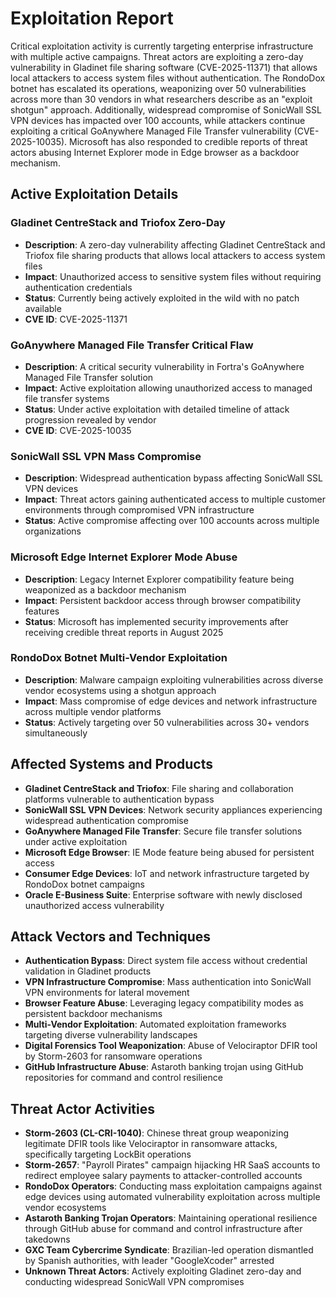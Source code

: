 # Exploitation Report

Critical exploitation activity is currently targeting enterprise infrastructure with multiple active campaigns. Threat actors are exploiting a zero-day vulnerability in Gladinet file sharing software (CVE-2025-11371) that allows local attackers to access system files without authentication. The RondoDox botnet has escalated its operations, weaponizing over 50 vulnerabilities across more than 30 vendors in what researchers describe as an "exploit shotgun" approach. Additionally, widespread compromise of SonicWall SSL VPN devices has impacted over 100 accounts, while attackers continue exploiting a critical GoAnywhere Managed File Transfer vulnerability (CVE-2025-10035). Microsoft has also responded to credible reports of threat actors abusing Internet Explorer mode in Edge browser as a backdoor mechanism.

## Active Exploitation Details

### Gladinet CentreStack and Triofox Zero-Day
- **Description**: A zero-day vulnerability affecting Gladinet CentreStack and Triofox file sharing products that allows local attackers to access system files
- **Impact**: Unauthorized access to sensitive system files without requiring authentication credentials
- **Status**: Currently being actively exploited in the wild with no patch available
- **CVE ID**: CVE-2025-11371

### GoAnywhere Managed File Transfer Critical Flaw
- **Description**: A critical security vulnerability in Fortra's GoAnywhere Managed File Transfer solution
- **Impact**: Active exploitation allowing unauthorized access to managed file transfer systems
- **Status**: Under active exploitation with detailed timeline of attack progression revealed by vendor
- **CVE ID**: CVE-2025-10035

### SonicWall SSL VPN Mass Compromise
- **Description**: Widespread authentication bypass affecting SonicWall SSL VPN devices
- **Impact**: Threat actors gaining authenticated access to multiple customer environments through compromised VPN infrastructure
- **Status**: Active compromise affecting over 100 accounts across multiple organizations

### Microsoft Edge Internet Explorer Mode Abuse
- **Description**: Legacy Internet Explorer compatibility feature being weaponized as a backdoor mechanism
- **Impact**: Persistent backdoor access through browser compatibility features
- **Status**: Microsoft has implemented security improvements after receiving credible threat reports in August 2025

### RondoDox Botnet Multi-Vendor Exploitation
- **Description**: Malware campaign exploiting vulnerabilities across diverse vendor ecosystems using a shotgun approach
- **Impact**: Mass compromise of edge devices and network infrastructure across multiple vendor platforms
- **Status**: Actively targeting over 50 vulnerabilities across 30+ vendors simultaneously

## Affected Systems and Products

- **Gladinet CentreStack and Triofox**: File sharing and collaboration platforms vulnerable to authentication bypass
- **SonicWall SSL VPN Devices**: Network security appliances experiencing widespread authentication compromise
- **GoAnywhere Managed File Transfer**: Secure file transfer solutions under active exploitation
- **Microsoft Edge Browser**: IE Mode feature being abused for persistent access
- **Consumer Edge Devices**: IoT and network infrastructure targeted by RondoDox botnet campaigns
- **Oracle E-Business Suite**: Enterprise software with newly disclosed unauthorized access vulnerability

## Attack Vectors and Techniques

- **Authentication Bypass**: Direct system file access without credential validation in Gladinet products
- **VPN Infrastructure Compromise**: Mass authentication into SonicWall VPN environments for lateral movement
- **Browser Feature Abuse**: Leveraging legacy compatibility modes as persistent backdoor mechanisms
- **Multi-Vendor Exploitation**: Automated exploitation frameworks targeting diverse vulnerability landscapes
- **Digital Forensics Tool Weaponization**: Abuse of Velociraptor DFIR tool by Storm-2603 for ransomware operations
- **GitHub Infrastructure Abuse**: Astaroth banking trojan using GitHub repositories for command and control resilience

## Threat Actor Activities

- **Storm-2603 (CL-CRI-1040)**: Chinese threat group weaponizing legitimate DFIR tools like Velociraptor in ransomware attacks, specifically targeting LockBit operations
- **Storm-2657**: "Payroll Pirates" campaign hijacking HR SaaS accounts to redirect employee salary payments to attacker-controlled accounts
- **RondoDox Operators**: Conducting mass exploitation campaigns against edge devices using automated vulnerability exploitation across multiple vendor ecosystems
- **Astaroth Banking Trojan Operators**: Maintaining operational resilience through GitHub abuse for command and control infrastructure after takedowns
- **GXC Team Cybercrime Syndicate**: Brazilian-led operation dismantled by Spanish authorities, with leader "GoogleXcoder" arrested
- **Unknown Threat Actors**: Actively exploiting Gladinet zero-day and conducting widespread SonicWall VPN compromises